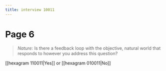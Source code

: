 ```yaml
---
title: interview 10011
---
```

# Page 6
> *Nature:* Is there a feedback loop with the objective, natural world that responds to however you address this question?

[[hexagram 110011|Yes]] or [[hexagram 010011|No]] 